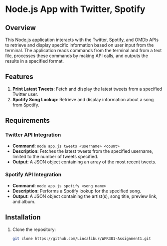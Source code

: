 # Node.js App with Twitter, Spotify

## Overview

This Node.js application interacts with the Twitter, Spotify, and OMDb APIs to retrieve and display specific information based on user input from the terminal. The application reads commands from the terminal and from a text file, processes these commands by making API calls, and outputs the results in a specified format.

## Features

1. **Print Latest Tweets**: Fetch and display the latest tweets from a specified Twitter user.
2. **Spotify Song Lookup**: Retrieve and display information about a song from Spotify.

## Requirements

### Twitter API Integration

- **Command**: `node app.js tweets <username> <count>`
- **Description**: Fetches the latest tweets from the specified username, limited to the number of tweets specified.
- **Output**: A JSON object containing an array of the most recent tweets.

### Spotify API Integration

- **Command**: `node app.js spotify <song name>`
- **Description**: Performs a Spotify lookup for the specified song.
- **Output**: A JSON object containing the artist(s), song title, preview link, and album.

## Installation

1. Clone the repository:
   ```sh
   git clone https://github.com/Lincalibur/WPR381-Assignment1.git

